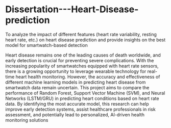# Dissertation---Heart-Disease-prediction
To analyze the impact of different features (heart rate variability, resting heart rate, etc.) on heart disease prediction and provide insights on the best model for smartwatch-based detection


Heart disease remains one of the leading causes of death worldwide, and early detection is crucial for preventing severe complications. With the increasing popularity of smartwatches equipped with heart rate sensors, there is a growing opportunity to leverage wearable technology for real-time heart health monitoring. However, the accuracy and effectiveness of different machine learning models in predicting heart disease from smartwatch data remain uncertain. 
This project aims to compare the performance of Random Forest, Support Vector Machine (SVM), and Neural Networks (LSTM/GRU) in predicting heart conditions based on heart rate data. By identifying the most accurate model, this research can help improve early detection systems, assist healthcare professionals in risk assessment, and potentially lead to personalized, AI-driven health monitoring solutions
